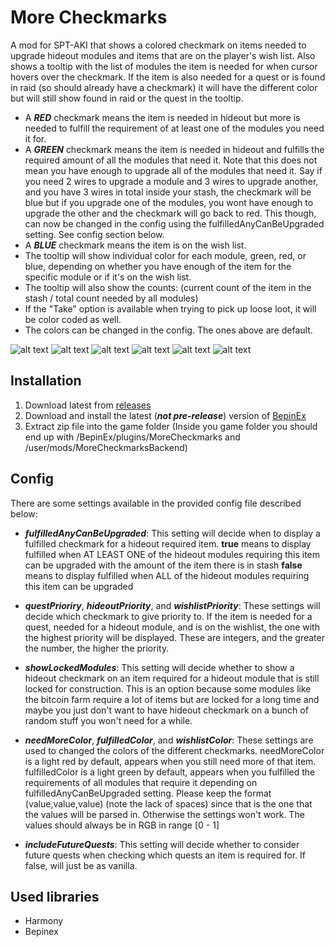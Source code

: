 # More Checkmarks

A mod for SPT-AKI that shows a colored checkmark on items needed to upgrade hideout modules and items that are on the player's wish list.
Also shows a tooltip with the list of modules the item is needed for when cursor hovers over the checkmark.
If the item is also needed for a quest or is found in raid (so should already have a checkmark) it will have the different color but will still show found in raid or the quest in the tooltip.

- A **_RED_** checkmark means the item is needed in hideout but more is needed to fulfill the requirement of at least one of the modules you need it for.
- A **_GREEN_** checkmark means the item is needed in hideout and fulfills the required amount of all the modules that need it. Note that this does not mean you have enough to upgrade all of the modules that need it. Say if you need 2 wires to upgrade a module and 3 wires to upgrade another, and you have 3 wires in total inside your stash, the checkmark will be blue but if you upgrade one of the modules, you wont have enough to upgrade the other and the checkmark will go back to red. This though, can now be changed in the config using the fulfilledAnyCanBeUpgraded setting. See config section below.
- A **_BLUE_** checkmark means the item is on the wish list.
- The tooltip will show individual color for each module, green, red, or blue, depending on whether you have enough of the item for the specific module or if it's on the wish list.
- The tooltip will also show the counts: (current count of the item in the stash / total count needed by all modules)
- If the "Take" option is available when trying to pick up loose loot, it will be color coded as well.
- The colors can be changed in the config. The ones above are default.

![alt text](https://github.com/TommySoucy/MoreCheckmarks/blob/main/hub/example0.png "Example")
![alt text](https://github.com/TommySoucy/MoreCheckmarks/blob/main/hub/example1.png "Example")
![alt text](https://github.com/TommySoucy/MoreCheckmarks/blob/main/hub/example2.png "Example")
![alt text](https://github.com/TommySoucy/MoreCheckmarks/blob/main/hub/example3.png "Example")
![alt text](https://github.com/TommySoucy/MoreCheckmarks/blob/main/hub/example5.png "Example")
![alt text](https://github.com/TommySoucy/MoreCheckmarks/blob/main/hub/example4.png "Example")

## Installation

1. Download latest from [releases](https://github.com/TommySoucy/MoreCheckmarks/releases)
2. Download and install the latest (**_not pre-release_**) version of [BepinEx](https://github.com/BepInEx/BepInEx/releases)
3. Extract zip file into the game folder (Inside you game folder you should end up with /BepinEx/plugins/MoreCheckmarks and /user/mods/MoreCheckmarksBackend)

## Config

There are some settings available in the provided config file described below:

- **_fulfilledAnyCanBeUpgraded_**: This setting will decide when to display a fulfilled checkmark for a hideout required item. 
      **true** means to display fulfilled when AT LEAST ONE of the hideout modules requiring this item can be upgraded with the amount of the item there is in stash
      **false** means to display fulfilled when ALL of the hideout modules requiring this item can be upgraded
      
- **_questPrioriry_**, **_hideoutPriority_**, and **_wishlistPriority_**: These settings will decide which checkmark to give priority to. If the item is needed for a quest, needed for a hideout module, and is on the wishlist, the one with the highest priority will be displayed. These are integers, and the greater the number, the higher the priority.
      
- **_showLockedModules_**: This setting will decide whether to show a hideout checkmark on an item required for a hideout module that is still locked for construction. This is an option because some modules like the bitcoin farm require a lot of items but are locked for a long time and maybe you just don't want to have hideout checkmark on a bunch of random stuff you won't need for a while.

- **_needMoreColor_**, **_fulfilledColor_**, and **_wishlistColor_**: These settings are used to changed the colors of the different checkmarks. needMoreColor is a light red by default, appears when you still need more of that item. fulfilledColor is a light green by default, appears when you fulfilled the requirements of all modules that require it depending on fulfilledAnyCanBeUpgraded setting. Please keep the format (value,value,value) (note the lack of spaces) since that is the one that the values will be parsed in. Otherwise the settings won't work. The values should always be in RGB in range [0 - 1]

- **_includeFutureQuests_**: This setting will decide whether to consider future quests when checking which quests an item is required for. If false, will just be as vanilla.

## Used libraries

- Harmony
- Bepinex
